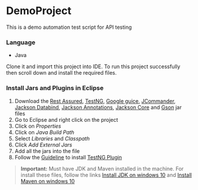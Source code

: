 # DemoProject
This is a demo automation test script for API testing
### Language
* Java

Clone it and import this project into IDE. To run this project successfully then scroll down and install the required files.

### Install Jars and Plugins in Eclipse
1. Download the [Rest Assured](https://github.com/rest-assured/rest-assured/wiki/Downloads), [TestNG](https://mvnrepository.com/artifact/org.testng/testng), [Google guice](https://github.com/google/guice/wiki/Guice422), [JCommander](https://mvnrepository.com/artifact/com.beust/jcommander), [Jackson Databind](https://mvnrepository.com/artifact/com.fasterxml.jackson.core/jackson-databind), [Jackson Annotations](https://mvnrepository.com/artifact/com.fasterxml.jackson.core/jackson-annotations), [Jackson Core](https://mvnrepository.com/artifact/com.fasterxml.jackson.core/jackson-core) and [Gson](https://mvnrepository.com/artifact/com.google.code.gson/gson) jar files
2. Go to Eclipse and right click on the project
3. Click on *Properties*
4. Click on *Java Build Path*
5. Select *Libraries* and *Classpath*
6. Click *Add External Jars*
7. Add all the jars into the file
8. Follow the [Guideline](https://www.toolsqa.com/testng/install-testng/) to install [TestNG Plugin](http://dl.bintray.com/testng-team/testng-eclipse-release/)
> **Important:** Must have JDK and Maven installed in the machine. For install these files, follow the links [Install JDK on windows 10](https://www.youtube.com/watch?v=IJ-PJbvJBGs) and [Install Maven on windows 10](https://www.youtube.com/watch?v=RfCWg5ay5B0)
